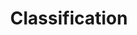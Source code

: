 ---
layout: default
title: Classification
parent: Signals
nav_order: 3
has_toc: true # on by default
has_children: false
---
